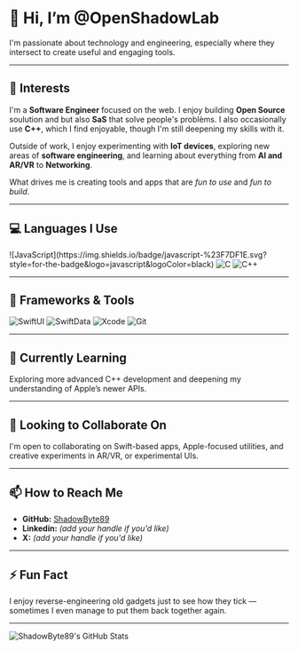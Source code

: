 # 👋 Hi, I’m @OpenShadowLab 

I'm passionate about technology and engineering, especially where they intersect to create useful and engaging tools. 

---

## 👀 Interests

I'm a **Software Engineer** focused on the web. I enjoy building **Open Source** soulution and but also **SaS** that solve people's problèms. I also occasionally use **C++**, which I find enjoyable, though I'm still deepening my skills with it.

Outside of work, I enjoy experimenting with **IoT devices**, exploring new areas of **software engineering**, and learning about everything from **AI and AR/VR** to **Networking**.

What drives me is creating tools and apps that are *fun to use* and *fun to build*. 

---

## 💻 Languages I Use

<p>
 ![JavaScript](https://img.shields.io/badge/javascript-%23F7DF1E.svg?style=for-the-badge&logo=javascript&logoColor=black)
  <img src="https://img.shields.io/badge/C-00599C?style=for-the-badge&logo=c&logoColor=white" alt="C"/>
  <img src="https://img.shields.io/badge/C++-00599C?style=for-the-badge&logo=c%2B%2B&logoColor=white" alt="C++"/>
</p>

---

## 🧰 Frameworks & Tools

<p>
  <img src="https://img.shields.io/badge/SwiftUI-FA7343?style=for-the-badge&logo=swift&logoColor=white" alt="SwiftUI"/>
  <img src="https://img.shields.io/badge/SwiftData-005A9C?style=for-the-badge&logo=apple&logoColor=white" alt="SwiftData"/>
  <img src="https://img.shields.io/badge/Xcode-147EFB?style=for-the-badge&logo=xcode&logoColor=white" alt="Xcode"/>
  <img src="https://img.shields.io/badge/Git-F05032?style=for-the-badge&logo=git&logoColor=white" alt="Git"/>
</p>

---

## 🌱 Currently Learning

Exploring more advanced C++ development and deepening my understanding of Apple’s newer APIs.

---

## 💞️ Looking to Collaborate On

I'm open to collaborating on Swift-based apps, Apple-focused utilities, and creative experiments in AR/VR, or experimental UIs. 

---

## 📫 How to Reach Me

- **GitHub:** [ShadowByte89](https://github.com/ShadowByte89)
- **Linkedin:** *(add your handle if you'd like)*
- **X:** *(add your handle if you'd like)*

---

## ⚡ Fun Fact

I enjoy reverse-engineering old gadgets just to see how they tick — sometimes I even manage to put them back together again.

---

![ShadowByte89's GitHub Stats](https://github-readme-stats.vercel.app/api?username=ShadowByte89&show_icons=true&hide_title=true&count_private=true)


<!---
OpenShadowLab/OpenShadowLab is a ✨ special ✨ repository because its `README.md` (this file) appears on your GitHub profile.
You can click the Preview link to take a look at your changes.
--->
